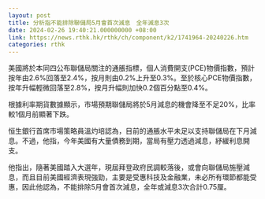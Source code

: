 ```yaml
---
layout: post
title: 分析指不能排除聯儲局5月會首次減息　全年減息3次
date: 2024-02-26 19:40:21.000000000 +08:00
link: https://news.rthk.hk/rthk/ch/component/k2/1741964-20240226.htm
categories: rthk
---
```


美國將於本同四公布聯儲局關注的通脹指標，個人消費開支(PCE)物價指數，預計按年由2.6%回落至2.4%，按月則由0.2%上升至0.3%。至於核心PCE物價指數，按年升幅輕微回落至2.8%，按月升幅則加快0.2個百分點至0.4%。

根據利率期貨數據顯示，市場預期聯儲局將於5月減息的機會降至不足20%，比率較1個月前顯著下跌。

恒生銀行首席市場策略員溫灼培認為，目前的通脹水平未足以支持聯儲局在下月減息。不過，他指，今年美國有大量債務到期，當局有壓力透過減息，紓緩利息開支。

他指出，隨著美國踏入大選年，現屆拜登政府民調較落後，或會向聯儲局施壓減息，而且目前美國經濟表現強勁，主要是受惠科技及金融業，未必所有環節都能受惠，因此他認為，不能排除5月會首次減息，全年或減息3次合計0.75厘。
